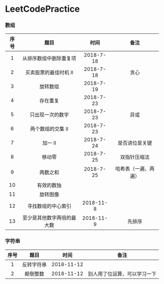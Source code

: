 # LeetCodePractice
### 数组
|序号|题目|时间|备注| 
|:---:|:---:|:----:|:----:|
|1|从排序数组中删除重复项|2018-7-18||
|2|买卖股票的最佳时机 II|2018-7-18|贪心| |
|3|旋转数组|2018-7-19||
|4|存在重复|2018-7-23||
|5|只出现一次的数字|2018-7-23|异或|
|6|两个数组的交集 II|2018-7-23||
|7|加一 II|2018-7-24|是否进位是关键|
|8|移动零|2018-7-25|双指针压缩法|
|9|两数之和|2018-7-25|哈希表（一遍、两遍）|
|10|有效的数独| ||
|11|旋转图像| ||
|12|寻找数组的中心索引|2018-11-8||
|13|至少是其他数字两倍的最大数|2018-11-9|先排序|
### 字符串
|序号|题目|时间|备注| 
|:---:|:---:|:----:|:----:|
|1|反转字符串|2018-11-12||
|2|颠倒整数|2018-11-12|别人用了位运算，可以学习一下|
